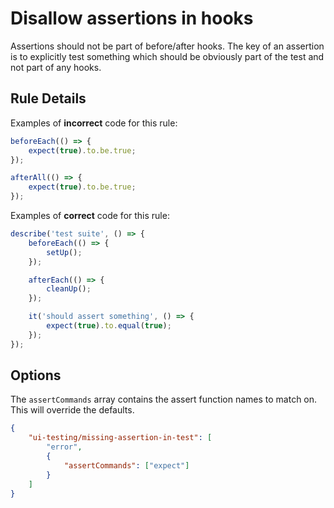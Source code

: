 # Disallow assertions in hooks

Assertions should not be part of before/after hooks. The key of an assertion is to explicitly test something which should be obviously part of the test and not part of any hooks.

## Rule Details

Examples of **incorrect** code for this rule:

```js
beforeEach(() => {
    expect(true).to.be.true;
});

afterAll(() => {
    expect(true).to.be.true;
});
```

Examples of **correct** code for this rule:

```js
describe('test suite', () => {
    beforeEach(() => {
        setUp();
    });

    afterEach(() => {
        cleanUp();
    });

    it('should assert something', () => {
        expect(true).to.equal(true);
    });
});
```

## Options

The `assertCommands` array contains the assert function names to match on. This will override the defaults.

```json
{
    "ui-testing/missing-assertion-in-test": [
        "error",
        {
            "assertCommands": ["expect"]
        }
    ]
}
```
